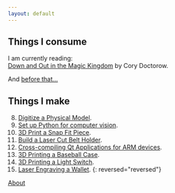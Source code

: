 ```yaml
---
layout: default
---
```


## Things I consume
I am currently reading:  
[Down and Out in the Magic Kingdom](https://en.wikipedia.org/wiki/Down_and_Out_in_the_Magic_Kingdom) by Cory Doctorow.

And [before that...](/books)

## Things I make

8. [Digitize a Physical Model](/posts/08_Digitize_Model).
7. [Set up Python for computer vision](/posts/07_OpenCV).
6. [3D Print a Snap Fit Piece](/posts/06_3DP_Snap_Fit).
5. [Build a Laser Cut Belt Holder](/posts/05_LC_Belt_Holder).
4. [Cross-compiling Qt Applications for ARM devices](/posts/04_Qt_ARM).
3. [3D Printing a Baseball Case](/posts/03_3DP_Baseball).
2. [3D Printing a Light Switch](/posts/02_3DP_Switch).
1. [Laser Engraving a Wallet](/posts/01_LE_Wallet).
{: reversed="reversed"}

[About](/about)
